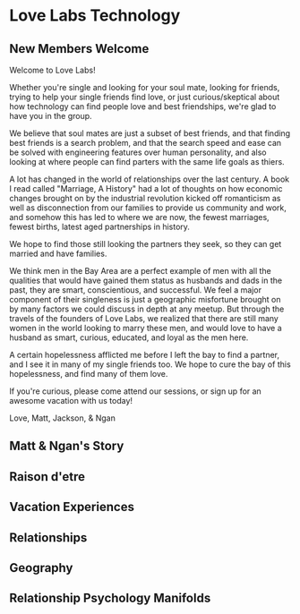 # Love Labs Technology

## New Members Welcome

Welcome to Love Labs!

Whether you're single and looking for your soul mate, looking for friends, trying to help your single friends find love, or just curious/skeptical about how technology can find people love and best friendships, we're glad to have you in the group.

We believe that soul mates are just a subset of best friends, and that finding best friends is a search problem, and that the search speed and ease can be solved with engineering features over human personality, and also looking at where people can find parters with the same life goals as thiers.

A lot has changed in the world of relationships over the last century. A book I read called "Marriage, A History" had a lot of thoughts on how economic changes brought on by the industrial revolution kicked off romanticism as well as disconnection from our families to provide us community and work, and somehow this has led to where we are now, the fewest marriages, fewest births, latest aged partnerships in history.

We hope to find those still looking the partners they seek, so they can get married and have families. 

We think men in the Bay Area are a perfect example of men with all the qualities that would have gained them status as husbands and dads in the past, they are smart, conscientious, and successful. We feel a major component of their singleness is just a geographic misfortune brought on by many factors we could discuss in depth at any meetup. But through the travels of the founders of Love Labs, we realized that there are still many women in the world looking to marry these men, and would love to have a husband as smart, curious, educated, and loyal as the men here.

A certain hopelessness afflicted me before I left the bay to find a partner, and I see it in many of my single friends too. We hope to cure the bay of this hopelessness, and find many of them love.

If you're curious, please come attend our sessions, or sign up for an awesome vacation with us today!

Love,
Matt, Jackson, & Ngan

## Matt & Ngan's Story


## Raison d'etre

## Vacation Experiences

## Relationships

## Geography

## Relationship Psychology Manifolds
